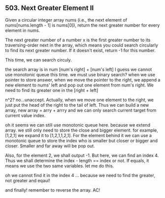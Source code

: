 ## 503. Next Greater Element II

Given a circular integer array nums (i.e., the next element of nums[nums.length - 1] is nums[0]), return the next greater number for every element in nums.

The next greater number of a number x is the first greater number to its traversing-order next in the array, which means you could search circularly to find its next greater number. If it doesn't exist, return -1 for this number.

This time, we can search circuly. 

the search array is in num [num's right] + [num's left] I guess we cannot use monotonic queue this time. we must use binary search? when we use pointer to store answer, when we move the pointer to the right, we append a new element to nums' left and pop out one element from num's right. We need to find its greater one in the [right + left]

n^2? no...unaccept.  Actually, when we move one element to the right, we just put the head of the right to the tail of left. Thus we can build a new array, new array = arry + arrry and we can only search current target from current value index.

oh it seems we can still use monotonic queue here. because we extend array. we still only need to store the close and bigger element. for example, [1,2,1] we expand it to [1,2,1,1,2,1]. For the element behind it we can use a monotonic queue to store the index who is smaller but closer or bigger and closer. Smaller and far away will be pop out.

Also, for the element 2, we shall output -1. But here, we can find an index 4. Thus we shall determine the index - length == index or not. If equals, it means we use the two same variables. let me do this.

oh we cannot find it in the index 4 ... because we need to find the greater, not greater and eqaul!

and finally! remember to reverse the array. AC!